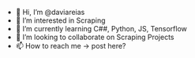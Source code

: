 - 👋 Hi, I’m @daviareias
- 👀 I’m interested in Scraping
- 🌱 I’m currently learning C##, Python, JS, Tensorflow
- 💞️ I’m looking to collaborate on Scraping Projects
- 📫 How to reach me -> post here?

<!---
daviareias/daviareias is a ✨ special ✨ repository because its `README.md` (this file) appears on your GitHub profile.
You can click the Preview link to take a look at your changes.
--->
